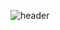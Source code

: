 ![header](https://capsule-render.vercel.app/api?type=waving&color=timeAuto&height=150&section=header&text=Hey%20there!&fontSize=90)
